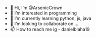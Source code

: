 - 👋 Hi, I’m @ArsenicCrown
- 👀 I’m interested in programming
- 🌱 I’m currently learning python, js, java
- 💞️ I’m looking to collaborate on ...
- 📫 How to reach me ig - danielblaha19

<!---
ArsenicCrown/ArsenicCrown is a ✨ special ✨ repository because its `README.md` (this file) appears on your GitHub profile.
You can click the Preview link to take a look at your changes.
--->

